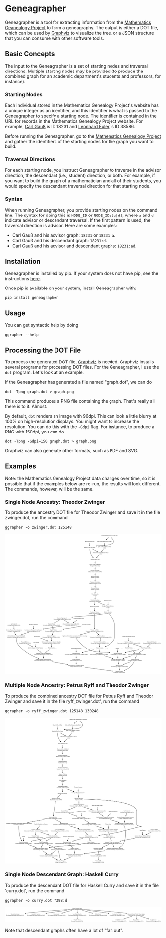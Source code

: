 # Geneagrapher
Geneagrapher is a tool for extracting information from the
[Mathematics Geanealogy Project](https://www.mathgenealogy.org/) to
form a geneagraphy. The output is either a DOT file, which can be used
by [Graphviz](https://graphviz.org/) to visualize the tree, or a JSON
structure that you can consume with other software tools.

## Basic Concepts
The input to the Geneagrapher is a set of starting nodes and traversal
directions. Multiple starting nodes may be provided (to produce the
combined graph for an academic department's students and professors,
for instance).

### Starting Nodes
Each individual stored in the Mathematics Genealogy Project's website
has a unique integer as an identifier, and this identifier is what is
passed to the Geneagrapher to specify a starting node. The identifier
is contained in the URL for records in the Mathematics Genealogy
Project website. For example, [Carl
Gauß](https://www.mathgenealogy.org/id.php?id=18231) is ID 18231 and
[Leonhard Euler](https://www.mathgenealogy.org/id.php?id=38586) is ID
38586.

Before running the Geneagrapher, go to the [Mathematics Genealogy
Project](https://www.mathgenealogy.org/) and gather the identifiers of
the starting nodes for the graph you want to build.

### Traversal Directions
For each starting node, you instruct Geneagrapher to traverse in the
advisor direction, the descendant (i.e., student) direction, or
both. For example, if you want to build the graph of a mathematician
and all of their students, you would specify the descendant traversal
direction for that starting node.

### Syntax
When running Geneagrapher, you provide starting nodes on the command
line. The syntax for doing this is `NODE_ID` or `NODE_ID:[a|d]`, where
`a` and `d` indicate advisor or descendant traversal. If the first
pattern is used, the traversal direction is advisor. Here are some
examples:

- Carl Gauß and his advisor graph: `18231` or `18231:a`.
- Carl Gauß and his descendant graph: `18231:d`.
- Carl Gauß and his advisor and descendant graphs: `18231:ad`.

## Installation
Geneagrapher is installed by pip. If your system does not have pip,
see the instructions
[here](https://pip.pypa.io/en/stable/installing/).

Once pip is available on your system, install Geneagrapher with:
```
pip install geneagrapher
```

## Usage
You can get syntactic help by doing

```
ggrapher --help
```

## Processing the DOT File
To process the generated DOT file,
[Graphviz](https://www.graphviz.org/) is needed. Graphviz installs
several programs for processing DOT files. For the Geneagrapher, I use
the `dot` program. Let's look at an example.

If the Geneagrapher has generated a file named "graph.dot", we can do

```
dot -Tpng graph.dot > graph.png
```

This command produces a PNG file containing the graph. That's really
all there is to it. Almost.

By default, `dot` renders an image with 96dpi. This can look a little
blurry at 100% on high-resolution displays. You might want to increase
the resolution. You can do this with the `-Gdpi` flag. For instance,
to produce a PNG with 150dpi, you can do

```
dot -Tpng -Gdpi=150 graph.dot > graph.png
```

Graphviz can also generate other formats, such as PDF and SVG.

## Examples
Note: the Mathematics Genealogy Project data changes over time, so it
is possible that if the examples below are re-run, the results will
look different. The commands, however, will be the same.

### Single Node Ancestry: Theodor Zwinger
To produce the ancestry DOT file for Theodor Zwinger and save it in
the file zwinger.dot, run the command

```
ggrapher -o zwinger.dot 125148
```

![Zwinger math genealogy](images/zwinger-geneagraph.png)

### Multiple Node Ancestry: Petrus Ryff and Theodor Zwinger
To produce the combined ancestry DOT file for Petrus Ryff and
Theodor Zwinger and save it in the file ryff_zwinger.dot', run
the command

```
ggrapher -o ryff_zwinger.dot 125148 130248
```

![Ryff-Zwinger math genealogy](images/ryff-zwinger-geneagraph.png)

### Single Node Descendant Graph: Haskell Curry
To produce the descendant DOT file for Haskell Curry and save it in
the file 'curry.dot', run the command

```
ggrapher -o curry.dot 7398:d
```

![Curry math genealogy descendants](images/curry-geneagraph.png)

Note that descendant graphs often have a lot of "fan out".
